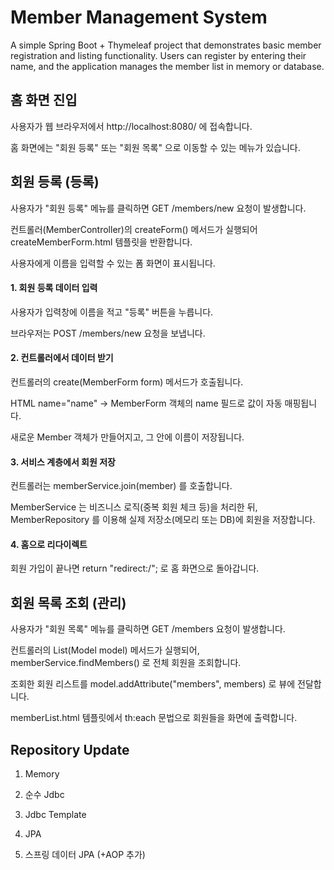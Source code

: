# Member Management System

A simple Spring Boot + Thymeleaf project that demonstrates basic member registration and listing functionality.
Users can register by entering their name, and the application manages the member list in memory or database.

## 홈 화면 진입

사용자가 웹 브라우저에서 http://localhost:8080/ 에 접속합니다.

홈 화면에는 "회원 등록" 또는 "회원 목록" 으로 이동할 수 있는 메뉴가 있습니다.

## 회원 등록 (등록)

사용자가 "회원 등록" 메뉴를 클릭하면 GET /members/new 요청이 발생합니다.

컨트롤러(MemberController)의 createForm() 메서드가 실행되어 createMemberForm.html 템플릿을 반환합니다.

사용자에게 이름을 입력할 수 있는 폼 화면이 표시됩니다.

#### 1. 회원 등록 데이터 입력

사용자가 입력창에 이름을 적고 "등록" 버튼을 누릅니다.

브라우저는 POST /members/new 요청을 보냅니다.

#### 2. 컨트롤러에서 데이터 받기

컨트롤러의 create(MemberForm form) 메서드가 호출됩니다.

HTML name="name" → MemberForm 객체의 name 필드로 값이 자동 매핑됩니다.

새로운 Member 객체가 만들어지고, 그 안에 이름이 저장됩니다.

#### 3. 서비스 계층에서 회원 저장

컨트롤러는 memberService.join(member) 를 호출합니다.

MemberService 는 비즈니스 로직(중복 회원 체크 등)을 처리한 뒤, MemberRepository 를 이용해 실제 저장소(메모리 또는 DB)에 회원을 저장합니다.

#### 4. 홈으로 리다이렉트

회원 가입이 끝나면 return "redirect:/"; 로 홈 화면으로 돌아갑니다.

## 회원 목록 조회 (관리)

사용자가 "회원 목록" 메뉴를 클릭하면
GET /members 요청이 발생합니다.

컨트롤러의 List(Model model) 메서드가 실행되어, memberService.findMembers() 로 전체 회원을 조회합니다.

조회한 회원 리스트를 model.addAttribute("members", members) 로 뷰에 전달합니다.

memberList.html 템플릿에서 th:each 문법으로 회원들을 화면에 출력합니다.

## Repository Update

1. Memory

2. 순수 Jdbc

3. Jdbc Template

4. JPA

5. 스프링 데이터 JPA (+AOP 추가)
